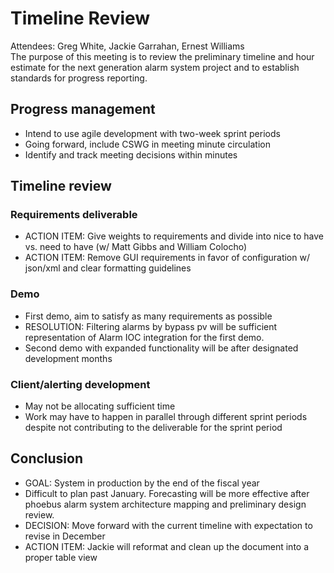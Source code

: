 # Timeline Review

Attendees: Greg White, Jackie Garrahan, Ernest Williams  
The purpose of this meeting is to review the preliminary timeline and hour estimate for the next generation alarm system project and to establish standards for progress reporting.

## Progress management
* Intend to use agile development with two-week sprint periods
* Going forward, include CSWG in meeting minute circulation
* Identify and track meeting decisions within minutes

## Timeline review
### Requirements deliverable
* ACTION ITEM: Give weights to requirements and divide into nice to have vs. need to have (w/ Matt Gibbs and William Colocho)
* ACTION ITEM: Remove GUI requirements in favor of configuration w/ json/xml and clear formatting guidelines

### Demo
* First demo, aim to satisfy as many requirements as possible
* RESOLUTION: Filtering alarms by bypass pv will be sufficient representation of Alarm IOC integration for the first demo.
* Second demo with expanded functionality will be after designated development months

### Client/alerting development
* May not be allocating sufficient time
* Work may have to happen in parallel through different sprint periods despite not contributing to the deliverable for the sprint period

## Conclusion
* GOAL: System in production by the end of the fiscal year
* Difficult to plan past January. Forecasting will be more effective after phoebus alarm system architecture mapping and preliminary design review. 
* DECISION: Move forward with the current timeline with expectation to revise in December
* ACTION ITEM: Jackie will reformat and clean up the document into a proper table view